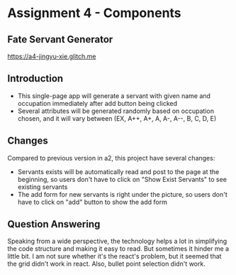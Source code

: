Assignment 4 - Components
===

## Fate Servant Generator
https://a4-jingyu-xie.glitch.me

Introduction
---
  - This single-page app will generate a servant with given name and occupation immediately after add button being clicked 
  - Several attributes will be generated randomly based on occupation chosen, and it will vary between (EX, A++, A+, A, A-, A--, B, C, D, E)

Changes
---
Compared to previous version in a2, this project have several changes:
- Servants exists will be automatically read and post to the page at the beginning, so users don't have to click on "Show Exist Servants" to see existing servants
- The add form for new servants is right under the picture, so users don't have to click on "add" button to show the add form

Question Answering
---
Speaking from a wide perspective, the technology helps a lot in simplifying the code structure and making it easy to read. 
But sometimes it hinder me a little bit. I am not sure whether it's the react's problem, but it seemed that the grid didn't work in react. Also, bullet point selection didn't work.
